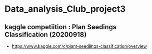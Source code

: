 # Data_analysis_Club_project3

## kaggle competiition : Plan Seedings Classification (20200918)
-  https://www.kaggle.com/c/plant-seedlings-classification/overview
